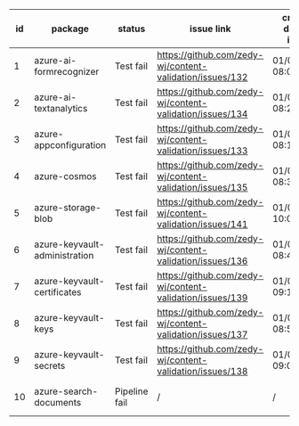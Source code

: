 
| id | package | status | issue link | created date of issue | update date of issue | run date of pipeline |
|----|---------|--------|------------|-----------------------|----------------------| ---------------------|
| 1 | azure-ai-formrecognizer | Test fail | https://github.com/zedy-wj/content-validation/issues/132 | 01/07/2025 08:09:10 | 01/22/2025 03:30:47 | 1/22/2025 4:56:00 AM |
| 2 | azure-ai-textanalytics | Test fail | https://github.com/zedy-wj/content-validation/issues/134 | 01/07/2025 08:27:52 | 01/20/2025 09:07:48 | 1/22/2025 4:56:00 AM |
| 3 | azure-appconfiguration | Test fail | https://github.com/zedy-wj/content-validation/issues/133 | 01/07/2025 08:14:34 | 01/15/2025 08:46:54 | 1/22/2025 4:56:00 AM |
| 4 | azure-cosmos | Test fail | https://github.com/zedy-wj/content-validation/issues/135 | 01/07/2025 08:38:35 | 01/20/2025 09:27:54 | 1/22/2025 4:56:00 AM |
| 5 | azure-storage-blob | Test fail | https://github.com/zedy-wj/content-validation/issues/141 | 01/07/2025 10:03:07 | 01/20/2025 10:00:55 | 1/22/2025 4:56:00 AM |
| 6 | azure-keyvault-administration | Test fail | https://github.com/zedy-wj/content-validation/issues/136 | 01/07/2025 08:48:04 | 01/07/2025 08:48:04 | 1/22/2025 4:56:00 AM |
| 7 | azure-keyvault-certificates | Test fail | https://github.com/zedy-wj/content-validation/issues/139 | 01/07/2025 09:17:44 | 01/20/2025 09:46:18 | 1/22/2025 4:56:00 AM |
| 8 | azure-keyvault-keys | Test fail | https://github.com/zedy-wj/content-validation/issues/137 | 01/07/2025 08:58:04 | 01/20/2025 10:12:10 | 1/22/2025 4:56:00 AM |
| 9 | azure-keyvault-secrets | Test fail | https://github.com/zedy-wj/content-validation/issues/138 | 01/07/2025 09:05:36 | 01/13/2025 09:31:50 | 1/22/2025 4:56:00 AM |
| 10 | azure-search-documents | Pipeline fail | / | / | / | 1/22/2025 4:56:00 AM |